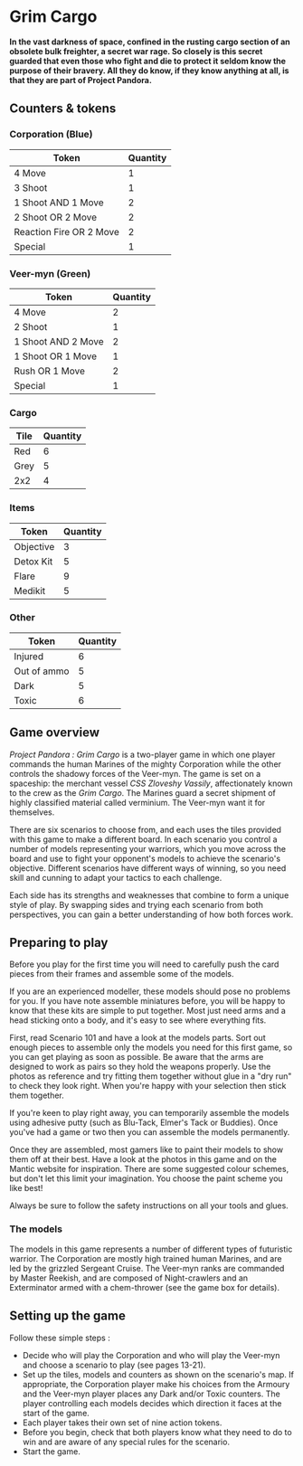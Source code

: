 # Grim Cargo
**In the vast darkness of space, confined in the rusting cargo section of an obsolete bulk freighter, a secret war rage.
So closely is this secret guarded that even those who fight and die to protect it seldom know the purpose of their bravery.
All they do know, if they know anything at all, is that they are part of Project Pandora.**

## Counters & tokens

### Corporation (Blue)
|Token|Quantity|
|---|---|
|4 Move|1|
|3 Shoot|1|
|1 Shoot AND 1 Move|2|
|2 Shoot OR 2 Move|2|
|Reaction Fire OR 2 Move|2|
|Special|1|

### Veer-myn (Green)
|Token|Quantity|
|---|---|
|4 Move|2|
|2 Shoot|1|
|1 Shoot AND 2 Move|2|
|1 Shoot OR 1 Move|1|
|Rush OR 1 Move|2|
|Special|1|

### Cargo
|Tile|Quantity|
|---|---|
|Red|6|
|Grey|5|
|2x2|4|

### Items
|Token|Quantity|
|---|---|
|Objective|3|
|Detox Kit|5|
|Flare|9|
|Medikit|5|

### Other
|Token|Quantity|
|---|---|
|Injured|6|
|Out of ammo|5|
|Dark|5|
|Toxic|6|

## Game overview
_Project Pandora : Grim Cargo_ is a two-player game in which one player commands the human Marines of the mighty Corporation while the other controls the shadowy forces of the Veer-myn.
The game is set on a spaceship: the merchant vessel _CSS Zloveshy Vassily_, affectionately known to the crew as the _Grim Cargo_.
The Marines guard a secret shipment of highly classified material called verminium.
The Veer-myn want it for themselves.

There are six scenarios to choose from, and each uses the tiles provided with this game to make a different board.
In each scenario you control a number of models representing your warriors, which you move across the board and use to fight your opponent's models to achieve the scenario's objective.
Different scenarios have different ways of winning, so you need skill and cunning to adapt your tactics to each challenge.

Each side has its strengths and weaknesses that combine to form a unique style of play.
By swapping sides and trying each scenario from both perspectives, you can gain a better understanding of how both forces work.

## Preparing to play
Before you play for the first time you will need to carefully push the card pieces from their frames and assemble some of the models.

If you are an experienced modeller, these models should pose no problems for you.
If you have note assemble miniatures before, you will be happy to know that these kits are simple to put together.
Most just need arms and a head sticking onto a body, and it's easy to see where everything fits.

First, read Scenario 101 and have a look at the models parts.
Sort out enough pieces to assemble only the models you need for this first game, so you can get playing as soon as possible.
Be aware that the arms are designed to work as pairs so they hold the weapons properly.
Use the photos as reference and try fitting them together without glue in a "dry run" to check they look right.
When you're happy with your selection then stick them together.

If you're keen to play right away, you can temporarily assemble the models using adhesive putty (such as Blu-Tack, Elmer's Tack or Buddies).
Once you've had a game or two then you can assemble the models permanently.

Once they are assembled, most gamers like to paint their models to show them off at their best.
Have a look at the photos in this game and on the Mantic website for inspiration.
There are some suggested colour schemes, but don't let this limit your imagination.
You choose the paint scheme you like best!

Always be sure to follow the safety instructions on all your tools and glues.

### The models
The models in this game represents a number of different types of futuristic warrior.
The Corporation are mostly high trained human Marines, and are led by the grizzled Sergeant Cruise.
The Veer-myn ranks are commanded by Master Reekish, and are composed of Night-crawlers and an Exterminator armed with a chem-thrower (see the game box for details).

## Setting up the game
Follow these simple steps :
+ Decide who will play the Corporation and who will play the Veer-myn and choose a scenario to play (see pages 13-21).
+ Set up the tiles, models and counters as shown on the scenario's map.
If appropriate, the Corporation player make his choices from the Armoury and the Veer-myn player places any Dark and/or Toxic counters.
The player controlling each models decides which direction it faces at the start of the game.
+ Each player takes their own set of nine action tokens.
+ Before you begin, check that both players know what they need to do to win and are aware of any special rules for the scenario.
+ Start the game.
